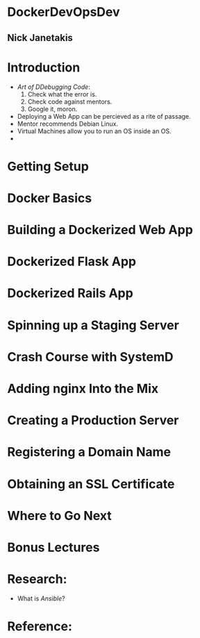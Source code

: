 # DockerDevOpsDev
## Nick Janetakis

# Introduction
- *Art of DDebugging Code*:
  1. Check what the error is.
  2. Check code against mentors.
  3. Google it, moron.
- Deploying a Web App can be percieved as a rite of passage.
- Mentor recommends Debian Linux.
- Virtual Machines allow you to run an OS inside an OS.
-


# Getting Setup

# Docker Basics

# Building a Dockerized Web App

# Dockerized Flask App

# Dockerized Rails App

# Spinning up a Staging Server

# Crash Course with SystemD

# Adding nginx Into the Mix

# Creating a Production Server

# Registering a Domain Name

# Obtaining an SSL Certificate

# Where to Go Next

# Bonus Lectures

# Research:
- What is *Ansible*?


# Reference:
